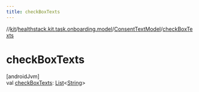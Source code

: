 ```yaml
---
title: checkBoxTexts
---
```

//[kit](../../../index.html)/[healthstack.kit.task.onboarding.model](../index.html)/[ConsentTextModel](index.html)/[checkBoxTexts](check-box-texts.html)



# checkBoxTexts



[androidJvm]\
val [checkBoxTexts](check-box-texts.html): [List](https://kotlinlang.org/api/latest/jvm/stdlib/kotlin.collections/-list/index.html)&lt;[String](https://kotlinlang.org/api/latest/jvm/stdlib/kotlin/-string/index.html)&gt;




